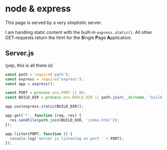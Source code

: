 # node & express
This page is served by a very simplistic server. 

I am handling static content with the built-in `express.static()`. All other GET-requests return the html for the **S**ingle **P**age **A**pplication.

## Server.js
(yep, this is all there is)
```js
const path = require('path');
const express = require('express');
const app = express();

const PORT = process.env.PORT || 80;
const BUILD_DIR = process.env.BUILD_DIR || path.join(__dirname, 'build');

app.use(express.static(BUILD_DIR));

app.get('*', function (req, res) {
  res.sendFile(path.join(BUILD_DIR, 'index.html'));
});

app.listen(PORT, function () {
  console.log('Server is listening on port ' + PORT);
});
```